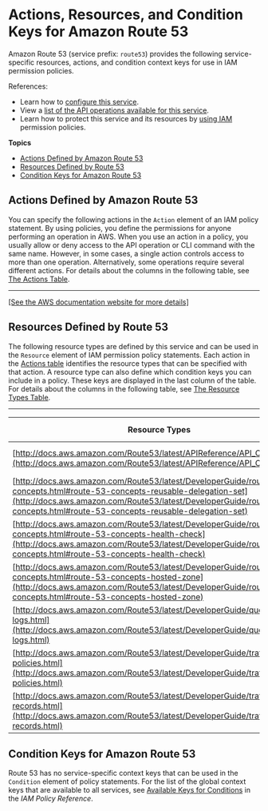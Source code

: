 # Actions, Resources, and Condition Keys for Amazon Route 53<a name="list_amazonroute53"></a>

Amazon Route 53 \(service prefix: `route53`\) provides the following service\-specific resources, actions, and condition context keys for use in IAM permission policies\.

References:
+ Learn how to [configure this service](http://docs.aws.amazon.com/Route53/latest/DeveloperGuide/)\.
+ View a [list of the API operations available for this service](http://docs.aws.amazon.com/Route53/latest/APIReference/)\.
+ Learn how to protect this service and its resources by [using IAM](http://docs.aws.amazon.com/Route53/latest/DeveloperGuide/auth-and-access-control.html) permission policies\.

**Topics**
+ [Actions Defined by Amazon Route 53](#amazonroute53-actions-as-permissions)
+ [Resources Defined by Route 53](#amazonroute53-resources-for-iam-policies)
+ [Condition Keys for Amazon Route 53](#amazonroute53-policy-keys)

## Actions Defined by Amazon Route 53<a name="amazonroute53-actions-as-permissions"></a>

You can specify the following actions in the `Action` element of an IAM policy statement\. By using policies, you define the permissions for anyone performing an operation in AWS\. When you use an action in a policy, you usually allow or deny access to the API operation or CLI command with the same name\. However, in some cases, a single action controls access to more than one operation\. Alternatively, some operations require several different actions\. For details about the columns in the following table, see [The Actions Table](reference_policies_actions-resources-contextkeys.md#actions_table)\.


****  
[\[See the AWS documentation website for more details\]](http://docs.aws.amazon.com/IAM/latest/UserGuide/list_amazonroute53.html)

## Resources Defined by Route 53<a name="amazonroute53-resources-for-iam-policies"></a>

The following resource types are defined by this service and can be used in the `Resource` element of IAM permission policy statements\. Each action in the [Actions table](#amazonroute53-actions-as-permissions) identifies the resource types that can be specified with that action\. A resource type can also define which condition keys you can include in a policy\. These keys are displayed in the last column of the table\. For details about the columns in the following table, see [The Resource Types Table](reference_policies_actions-resources-contextkeys.md#resources_table)\.


****  

| Resource Types | ARN | Condition Keys | 
| --- | --- | --- | 
| [http://docs.aws.amazon.com/Route53/latest/APIReference/API_Change.html](http://docs.aws.amazon.com/Route53/latest/APIReference/API_Change.html) | arn:$\{Partition\}:route53:::change/$\{Id\} |  | 
| [http://docs.aws.amazon.com/Route53/latest/DeveloperGuide/route-53-concepts.html#route-53-concepts-reusable-delegation-set](http://docs.aws.amazon.com/Route53/latest/DeveloperGuide/route-53-concepts.html#route-53-concepts-reusable-delegation-set) | arn:$\{Partition\}:route53:::delegationset/$\{Id\} |  | 
| [http://docs.aws.amazon.com/Route53/latest/DeveloperGuide/route-53-concepts.html#route-53-concepts-health-check](http://docs.aws.amazon.com/Route53/latest/DeveloperGuide/route-53-concepts.html#route-53-concepts-health-check) | arn:$\{Partition\}:route53:::healthcheck/$\{Id\} |  | 
| [http://docs.aws.amazon.com/Route53/latest/DeveloperGuide/route-53-concepts.html#route-53-concepts-hosted-zone](http://docs.aws.amazon.com/Route53/latest/DeveloperGuide/route-53-concepts.html#route-53-concepts-hosted-zone) | arn:$\{Partition\}:route53:::hostedzone/$\{Id\} |  | 
| [http://docs.aws.amazon.com/Route53/latest/DeveloperGuide/query-logs.html](http://docs.aws.amazon.com/Route53/latest/DeveloperGuide/query-logs.html) | arn:$\{Partition\}:route53:::queryloggingconfig/$\{Id\} |  | 
| [http://docs.aws.amazon.com/Route53/latest/DeveloperGuide/traffic-policies.html](http://docs.aws.amazon.com/Route53/latest/DeveloperGuide/traffic-policies.html) | arn:$\{Partition\}:route53:::trafficpolicy/$\{Id\} |  | 
| [http://docs.aws.amazon.com/Route53/latest/DeveloperGuide/traffic-policy-records.html](http://docs.aws.amazon.com/Route53/latest/DeveloperGuide/traffic-policy-records.html) | arn:$\{Partition\}:route53:::trafficpolicyinstance/$\{Id\} |  | 

## Condition Keys for Amazon Route 53<a name="amazonroute53-policy-keys"></a>

Route 53 has no service\-specific context keys that can be used in the `Condition` element of policy statements\. For the list of the global context keys that are available to all services, see [Available Keys for Conditions](http://docs.aws.amazon.com/IAM/latest/UserGuide/reference_policies_condition-keys.html#AvailableKeys) in the *IAM Policy Reference*\.